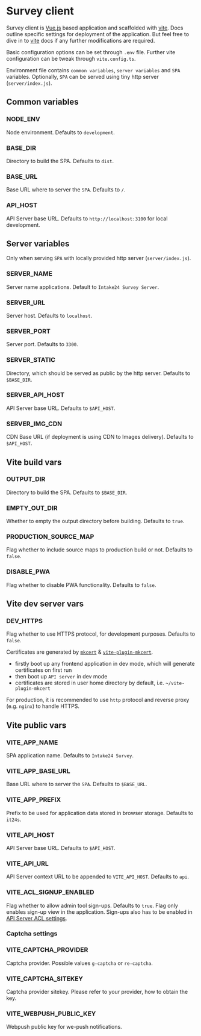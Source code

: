 # Survey client

Survey client is [Vue.js](https://vuejs.org) based application and scaffolded with [vite](https://vitejs.dev). Docs outline specific settings for deployment of the application. But feel free to dive in to [vite](https://vitejs.dev) docs if any further modifications are required.

Basic configuration options can be set through `.env` file. Further vite configuration can be tweak through `vite.config.ts`.

Environment file contains `common variables`, `server variables` and `SPA` variables. Optionally, `SPA` can be served using tiny http server (`server/index.js`).

## Common variables

### NODE_ENV

Node environment. Defaults to `development`.

### BASE_DIR

Directory to build the SPA. Defaults to `dist`.

### BASE_URL

Base URL where to server the `SPA`. Defaults to `/`.

### API_HOST

API Server base URL. Defaults to `http://localhost:3100` for local development.

## Server variables

Only when serving `SPA` with locally provided http server (`server/index.js`).

### SERVER_NAME

Server name applications. Default to `Intake24 Survey Server`.

### SERVER_URL

Server host. Defaults to `localhost`.

### SERVER_PORT

Server port. Defaults to `3300`.

### SERVER_STATIC

Directory, which should be served as public by the http server. Defaults to `$BASE_DIR`.

### SERVER_API_HOST

API Server base URL. Defaults to `$API_HOST`.

### SERVER_IMG_CDN

CDN Base URL (if deployment is using CDN to Images delivery). Defaults to `$API_HOST`.

## Vite build vars

### OUTPUT_DIR

Directory to build the SPA. Defaults to `$BASE_DIR`.

### EMPTY_OUT_DIR

Whether to empty the output directory before building. Defaults to `true`.

### PRODUCTION_SOURCE_MAP

Flag whether to include source maps to production build or not. Defaults to `false`.

### DISABLE_PWA

Flag whether to disable PWA functionality. Defaults to `false`.

## Vite dev server vars

### DEV_HTTPS

Flag whether to use HTTPS protocol, for development purposes. Defaults to `false`.

Certificates are generated by [`mkcert`](https://github.com/FiloSottile/mkcert) & [`vite-plugin-mkcert`](https://github.com/liuweiGL/vite-plugin-mkcert).

- firstly boot up any frontend application in dev mode, which will generate certificates on first run
- then boot up `API server` in dev mode
- certificates are stored in user home directory by default, i.e. `~/vite-plugin-mkcert`

For production, it is recommended to use `http` protocol and reverse proxy (e.g. `nginx`) to handle HTTPS.

## Vite public vars

### VITE_APP_NAME

SPA application name. Defaults to `Intake24 Survey`.

### VITE_APP_BASE_URL

Base URL where to server the `SPA`. Defaults to `$BASE_URL`.

### VITE_APP_PREFIX

Prefix to be used for application data stored in browser storage. Defaults to `it24s`.

### VITE_API_HOST

API Server base URL. Defaults to `$API_HOST`.

### VITE_API_URL

API Server context URL to be appended to `VITE_API_HOST`. Defaults to `api`.

### VITE_ACL_SIGNUP_ENABLED

Flag whether to allow admin tool sign-ups. Defaults to `true`. Flag only enables sign-up view in the application. Sign-ups also has to be enabled in [API Server ACL settings](/config/api/acl#sign-up).

### Captcha settings

### VITE_CAPTCHA_PROVIDER

Captcha provider. Possible values `g-captcha` or `re-captcha`.

### VITE_CAPTCHA_SITEKEY

Captcha provider sitekey. Please refer to your provider, how to obtain the key.

### VITE_WEBPUSH_PUBLIC_KEY

Webpush public key for we-push notifications.
